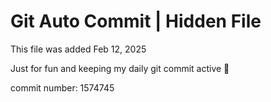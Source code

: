 # Git Auto Commit | Hidden File

This file was added Feb 12, 2025

Just for fun and keeping my daily git commit active 🤪

commit number: 1574745
